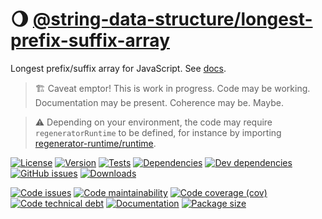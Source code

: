 :waning_gibbous_moon: [@string-data-structure/longest-prefix-suffix-array](https://string-data-structure.github.io/longest-prefix-suffix-array)
==

Longest prefix/suffix array for JavaScript.
See [docs](https://string-data-structure.github.io/longest-prefix-suffix-array/index.html).

> :building_construction: Caveat emptor! This is work in progress. Code may be
> working. Documentation may be present. Coherence may be. Maybe.

> :warning: Depending on your environment, the code may require
> `regeneratorRuntime` to be defined, for instance by importing
> [regenerator-runtime/runtime](https://www.npmjs.com/package/regenerator-runtime).

[![License](https://img.shields.io/github/license/string-data-structure/longest-prefix-suffix-array.svg)](https://raw.githubusercontent.com/string-data-structure/longest-prefix-suffix-array/main/LICENSE)
[![Version](https://img.shields.io/npm/v/@string-data-structure/longest-prefix-suffix-array.svg)](https://www.npmjs.org/package/@string-data-structure/longest-prefix-suffix-array)
[![Tests](https://img.shields.io/github/workflow/status/string-data-structure/longest-prefix-suffix-array/ci:test?event=push&label=tests)](https://github.com/string-data-structure/longest-prefix-suffix-array/actions/workflows/ci:test.yml?query=branch:main)
[![Dependencies](https://img.shields.io/david/string-data-structure/longest-prefix-suffix-array.svg)](https://david-dm.org/string-data-structure/longest-prefix-suffix-array)
[![Dev dependencies](https://img.shields.io/david/dev/string-data-structure/longest-prefix-suffix-array.svg)](https://david-dm.org/string-data-structure/longest-prefix-suffix-array?type=dev)
[![GitHub issues](https://img.shields.io/github/issues/string-data-structure/longest-prefix-suffix-array.svg)](https://github.com/string-data-structure/longest-prefix-suffix-array/issues)
[![Downloads](https://img.shields.io/npm/dm/@string-data-structure/longest-prefix-suffix-array.svg)](https://www.npmjs.org/package/@string-data-structure/longest-prefix-suffix-array)

[![Code issues](https://img.shields.io/codeclimate/issues/string-data-structure/longest-prefix-suffix-array.svg)](https://codeclimate.com/github/string-data-structure/longest-prefix-suffix-array/issues)
[![Code maintainability](https://img.shields.io/codeclimate/maintainability/string-data-structure/longest-prefix-suffix-array.svg)](https://codeclimate.com/github/string-data-structure/longest-prefix-suffix-array/trends/churn)
[![Code coverage (cov)](https://img.shields.io/codecov/c/gh/string-data-structure/longest-prefix-suffix-array/main.svg)](https://codecov.io/gh/string-data-structure/longest-prefix-suffix-array)
[![Code technical debt](https://img.shields.io/codeclimate/tech-debt/string-data-structure/longest-prefix-suffix-array.svg)](https://codeclimate.com/github/string-data-structure/longest-prefix-suffix-array/trends/technical_debt)
[![Documentation](https://string-data-structure.github.io/longest-prefix-suffix-array/badge.svg)](https://string-data-structure.github.io/longest-prefix-suffix-array/source.html)
[![Package size](https://img.shields.io/bundlephobia/minzip/@string-data-structure/longest-prefix-suffix-array)](https://bundlephobia.com/result?p=@string-data-structure/longest-prefix-suffix-array)
